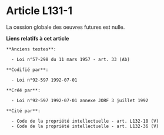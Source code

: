 # Article L131-1

La cession globale des oeuvres futures est nulle.

**Liens relatifs à cet article**

	**Anciens textes**:

	  - Loi n°57-298 du 11 mars 1957 - art. 33 (Ab)

	**Codifié par**:

	  - Loi n°92-597 1992-07-01

	**Créé par**:

	  - Loi n°92-597 1992-07-01 annexe JORF 3 juillet 1992

	**Cité par**:

	  - Code de la propriété intellectuelle - art. L132-18 (V)
	  - Code de la propriété intellectuelle - art. L132-36 (V)
